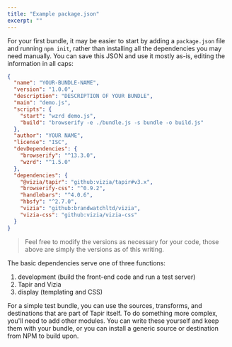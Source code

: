 ```yaml
---
title: "Example package.json"
excerpt: ""
---
```


For your first bundle, it may be easier to start by adding a `package.json` file and running `npm init`, rather than installing all the dependencies you may need manually. You can save this JSON and use it mostly as-is, editing the information in all caps:

```json
{
  "name": "YOUR-BUNDLE-NAME",
  "version": "1.0.0",
  "description": "DESCRIPTION OF YOUR BUNDLE",
  "main": "demo.js",
  "scripts": {
    "start": "wzrd demo.js",
    "build": "browserify -e ./bundle.js -s bundle -o build.js"
  },
  "author": "YOUR NAME",
  "license": "ISC",
  "devDependencies": {
    "browserify": "^13.3.0",
    "wzrd": "^1.5.0"
  },
  "dependencies": {
    "@vizia/tapir": "github:vizia/tapir#v3.x",
    "browserify-css": "^0.9.2",
    "handlebars": "^4.0.6",
    "hbsfy": "^2.7.0",
    "vizia": "github:brandwatchltd/vizia",
    "vizia-css": "github:vizia/vizia-css"
  }
}
```

> Feel free to modify the versions as necessary for your code, those above are simply the versions as of this writing.

The basic dependencies serve one of three functions:
  1. development (build the front-end code and run a test server)
  2. Tapir and Vizia
  3. display (templating and CSS)

For a simple test bundle, you can use the sources, transforms, and destinations that are part of Tapir itself. To do something more complex, you'll need to add other modules. You can write these yourself and keep them with your bundle, or you can install a generic source or destination from NPM to build upon. 
